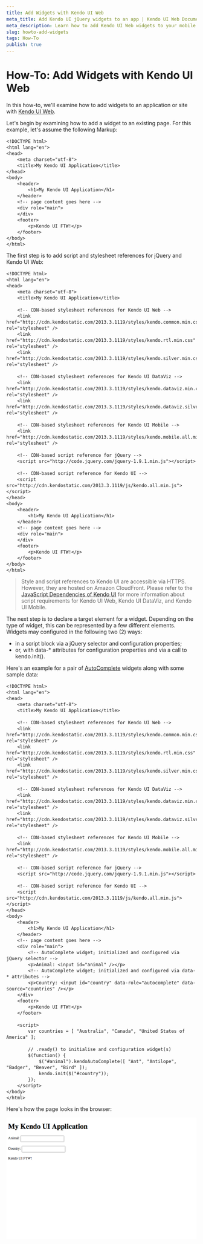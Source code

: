 ```yaml
---
title: Add Widgets with Kendo UI Web
meta_title: Add Kendo UI jQuery widgets to an app | Kendo UI Web Documentation
meta_description: Learn how to add Kendo UI Web widgets to your mobile website or web app.
slug: howto-add-widgets
tags: How-To
publish: true
---
```


# How-To: Add Widgets with Kendo UI Web

In this how-to, we'll examine how to add widgets to an application or site with [Kendo UI Web](http://www.kendoui.com/web.aspx).

Let's begin by examining how to add a widget to an existing page. For this example, let's assume the following Markup:

    <!DOCTYPE html>
    <html lang="en">
    <head>
        <meta charset="utf-8">
        <title>My Kendo UI Application</title>
    </head>
    <body>
        <header>
            <h1>My Kendo UI Application</h1>
        </header>
        <!-- page content goes here -->
        <div role="main">
        </div>
        <footer>
            <p>Kendo UI FTW!</p>
        </footer>
    </body>
    </html>

The first step is to add script and stylesheet references for jQuery and Kendo UI Web:

    <!DOCTYPE html>
    <html lang="en">
    <head>
        <meta charset="utf-8">
        <title>My Kendo UI Application</title>

        <!-- CDN-based stylesheet references for Kendo UI Web -->
        <link href="http://cdn.kendostatic.com/2013.3.1119/styles/kendo.common.min.css" rel="stylesheet" />
        <link href="http://cdn.kendostatic.com/2013.3.1119/styles/kendo.rtl.min.css" rel="stylesheet" />
        <link href="http://cdn.kendostatic.com/2013.3.1119/styles/kendo.silver.min.css" rel="stylesheet" />

        <!-- CDN-based stylesheet references for Kendo UI DataViz -->
        <link href="http://cdn.kendostatic.com/2013.3.1119/styles/kendo.dataviz.min.css" rel="stylesheet" />
        <link href="http://cdn.kendostatic.com/2013.3.1119/styles/kendo.dataviz.silver.min.css" rel="stylesheet" />

        <!-- CDN-based stylesheet references for Kendo UI Mobile -->
        <link href="http://cdn.kendostatic.com/2013.3.1119/styles/kendo.mobile.all.min.css" rel="stylesheet" />

        <!-- CDN-based script reference for jQuery -->
        <script src="http://code.jquery.com/jquery-1.9.1.min.js"></script>

        <!-- CDN-based script reference for Kendo UI -->
        <script src="http://cdn.kendostatic.com/2013.3.1119/js/kendo.all.min.js"></script>
    </head>
    <body>
        <header>
            <h1>My Kendo UI Application</h1>
        </header>
        <!-- page content goes here -->
        <div role="main">
        </div>
        <footer>
            <p>Kendo UI FTW!</p>
        </footer>
    </body>
    </html>

> Style and script references to Kendo UI are accessible via HTTPS. However, they are hosted on Amazon CloudFront. Please refer to the [JavaScript Dependencies of Kendo UI](http://docs.kendoui.com/getting-started/javascript-dependencies) for more information about script requirements for Kendo UI Web, Kendo UI DataViz, and Kendo UI Mobile.

The next step is to declare a target element for a widget. Depending on the type of widget, this can be represented by a few different elements. Widgets may configured in the following two (2) ways:

* in a script block via a jQuery selector and configuration properties;
* or, with data-* attributes for configuration properties and via a call to kendo.init().

Here's an example for a pair of [AutoComplete](http://docs.kendoui.com/api/web/autocomplete) widgets along with some sample data:

    <!DOCTYPE html>
    <html lang="en">
    <head>
        <meta charset="utf-8">
        <title>My Kendo UI Application</title>

        <!-- CDN-based stylesheet references for Kendo UI Web -->
        <link href="http://cdn.kendostatic.com/2013.3.1119/styles/kendo.common.min.css" rel="stylesheet" />
        <link href="http://cdn.kendostatic.com/2013.3.1119/styles/kendo.rtl.min.css" rel="stylesheet" />
        <link href="http://cdn.kendostatic.com/2013.3.1119/styles/kendo.silver.min.css" rel="stylesheet" />

        <!-- CDN-based stylesheet references for Kendo UI DataViz -->
        <link href="http://cdn.kendostatic.com/2013.3.1119/styles/kendo.dataviz.min.css" rel="stylesheet" />
        <link href="http://cdn.kendostatic.com/2013.3.1119/styles/kendo.dataviz.silver.min.css" rel="stylesheet" />

        <!-- CDN-based stylesheet references for Kendo UI Mobile -->
        <link href="http://cdn.kendostatic.com/2013.3.1119/styles/kendo.mobile.all.min.css" rel="stylesheet" />

        <!-- CDN-based script reference for jQuery -->
        <script src="http://code.jquery.com/jquery-1.9.1.min.js"></script>

        <!-- CDN-based script reference for Kendo UI -->
        <script src="http://cdn.kendostatic.com/2013.3.1119/js/kendo.all.min.js"></script>
    </head>
    <body>
        <header>
            <h1>My Kendo UI Application</h1>
        </header>
        <!-- page content goes here -->
        <div role="main">
            <!-- AutoComplete widget; initialized and configured via jQuery selector -->
            <p>Animal: <input id="animal" /></p>
            <!-- AutoComplete widget; initialized and configured via data-* attributes -->
            <p>Country: <input id="country" data-role="autocomplete" data-source="countries" /></p>
        </div>
        <footer>
            <p>Kendo UI FTW!</p>
        </footer>

        <script>
            var countries = [ "Australia", "Canada", "United States of America" ];

            // .ready() to initialise and configuration widget(s)
            $(function() {
                $("#animal").kendoAutoComplete([ "Ant", "Antilope", "Badger", "Beaver", "Bird" ]);
                kendo.init($("#country"));
            });
        </script>
    </body>
    </html>

Here's how the page looks in the browser:

![Auto complate example](images/autocomplete-example.png)
